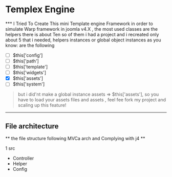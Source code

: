 # Templex Engine

*** I Tried To Create This mini Template engine Framework in order to simulate Warp framework in joomla  v4.X , the most used classes are the helpers there is about Ten so of them i had a project and i recreated only about 5 that i needed, helpers instances or global object instances as you know: are the following
- [ ] $this['config']
- [ ] $this['path']
- [ ] $this['template']
- [ ] $this['widgets']
- [x] $this['assets']
- [ ] $this['system']

> but i did'nt make a global instance  assets   => $this['assets'], so you have to load your assets files and assets , feel fee fork my project and scaling up this feature!


 ***  
 
 ## File architecture
 
 ** the file structure following MVCa arch and Complying with j4 **

1 src
  - Controller
  - Helper
  - Config
    

 
